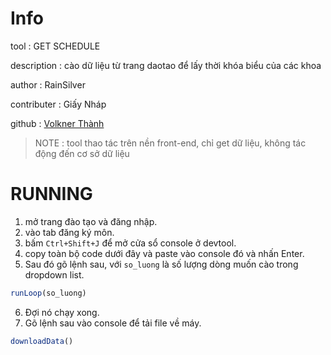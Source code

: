 # Info
   tool 					: GET SCHEDULE

   description 	: cào dữ liệu từ trang daotao để lấy thời khóa biểu của các khoa

   author				: RainSilver

   contributer		: Giấy Nháp

   github				: [Volkner Thành](https://github.com/VolknerThanh "github")

>NOTE : tool thao tác trên nền front-end, chỉ get dữ liệu, không tác động đến cơ sở dữ liệu

# RUNNING

1. mở trang đào tạo và đăng nhập.
2. vào tab đăng ký môn.
3. bấm `Ctrl+Shift+J` để mở cửa sổ console ở devtool.
4. copy toàn bộ code dưới đây và paste vào console đó và nhấn Enter.
5. Sau đó gõ lệnh sau, với `so_luong` là số lượng dòng muốn cào trong dropdown list.
```javascript
runLoop(so_luong)
``` 
6. Đợi nó chạy xong.
7. Gõ lệnh sau vào console để tải file về máy.
```javascript
downloadData()
```